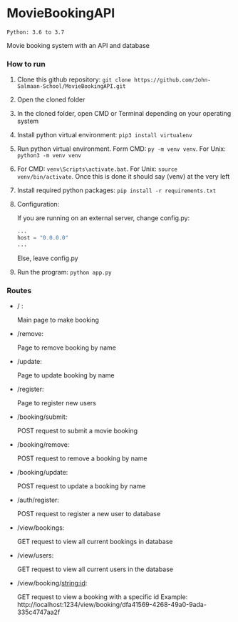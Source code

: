 # MovieBookingAPI

`Python: 3.6 to 3.7`

Movie booking system with an API and database

### How to run

1. Clone this github repository: `git clone https://github.com/John-Salmaan-School/MovieBookingAPI.git`
2. Open the cloned folder
3. In the cloned folder, open CMD or Terminal depending on your operating system
4. Install python virtual environment: `pip3 install virtualenv`
5. Run python virtual environment. Form CMD: `py -m venv venv`. For Unix: `python3 -m venv venv`
6. For CMD: `venv\Scripts\activate.bat`. For Unix: `source venv/bin/activate`. Once this is done it should say (venv) at the very left
7. Install required python packages: `pip install -r requirements.txt`
8. Configuration:
    
    If you are running on an external server, change config.py:
    
    ```python
    ...
   host = "0.0.0.0"
   ...
    ```
   Else, leave config.py
9. Run the program: `python app.py`

### Routes
* / :

    Main page to make booking

* /remove:
    
    Page to remove booking by name
    
* /update:

    Page to update booking by name 

* /register:

    Page to register new users

* /booking/submit:

    POST request to submit a movie booking
    
* /booking/remove:

    POST request to remove a booking by name
    
* /booking/update:

    POST request to update a booking by name

* /auth/register:

    POST request to register a new user to database

* /view/bookings:

    GET request to view all current bookings in database
    
* /view/users:
    
    GET request to view all current users in the database
    
* /view/booking/<string:id>:

    GET request to view a booking with a specific id
    Example: http://localhost:1234/view/booking/dfa41569-4268-49a0-9ada-335c4747aa2f
